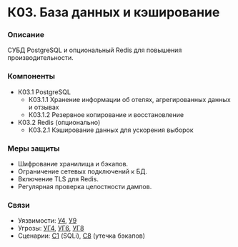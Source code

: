 # К03. База данных и кэширование

### Описание

СУБД PostgreSQL и опциональный Redis для повышения производительности.

### Компоненты

* К03.1 PostgreSQL
  * К03.1.1 Хранение информации об отелях, агрегированных данных и отзывах
  * К03.1.2 Резервное копирование и восстановление
* К03.2 Redis (опционально)
  * К03.2.1 Кэширование данных для ускорения выборок

### Меры защиты

* Шифрование хранилища и бэкапов.
* Ограничение сетевых подключений к БД.
* Включение TLS для Redis.
* Регулярная проверка целостности дампов.

### Связи

* Уязвимости: [У4](../../uyazvimosti/perechen-uyazvimostei-sistemy/u4.-otsutstvie-proverki-celostnosti-dannykh-ot-agentov.md), [У9](../../uyazvimosti/perechen-uyazvimostei-sistemy/u9.-otsutstvie-shifrovaniya-redis-trafika-net-tls.md)
* Угрозы: [УГ4](../../ugrozy/perechen-ugroz-sistemy/ug4.-komprometaciya-khranilish-dannykh-nsd-k-konkretnoi-chasti.md), [УГ6](../../ugrozy/perechen-ugroz-sistemy/ug6.-utechka-konfidencialnykh-dannykh.md), [УГ8](../../ugrozy/perechen-ugroz-sistemy/ug8.-snizhenie-celostnosti-kesha.md)
* Сценарии: [С1](../../scenarii-atak/perechen-scenariev-atak/s1.-sql-inekciya-dlya-eksfiltracii-polzovatelskikh-dannykh.md) (SQLi), [С8](../../scenarii-atak/perechen-scenariev-atak/s8.-utechka-polzovatelskikh-dannykh-cherez-neprozrachnyi-bekap.md) (утечка бэкапов)
